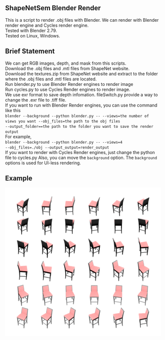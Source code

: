 
<!--=## ShapeNetSem Blender Render-->
## ShapeNetSem Blender Render
This is a script to render .obj files with Blender. We can render with Blender render engine and Cycles render engine.  
Tested with Blender 2.79.  
Tested on Linux, Windows.

<!-- Brief Statement-->
## Brief Statement  
We can get RGB images, depth, and mask from this scripts.  
Download the .obj files and .mtl files from ShapeNet website.  
Download the textures.zip from ShapeNet website and extract to the folder where the .obj files and .mtl files are located.  
Run blender.py to use Blender Render engines to render image  
Run cycles.py to use Cycles Render engines to render image.  
We use exr format to save depth infomation. fileSwitch.py provide a way to change the .exr file to .tiff file.  
If you want to run with Blender Render engines, you can use the command  like this    
<code>blender --background --python blender.py -- --views=the number of views you want --obj_files=the path to the obj files --output_folder==the path to the folder you want to save the render output</code>  
For example,  
<code>blender --background --python blender.py -- --views=4 --obj_files=./obj --output_output=render_output</code>  
If you want to render with Cycles Render engines, just change the python file to  cycles.py
Also, you can move the <code>background</code> option. The <code>background</code> options is used for UI-less rendering.
## Example
![Image text](./example/chair.png)





